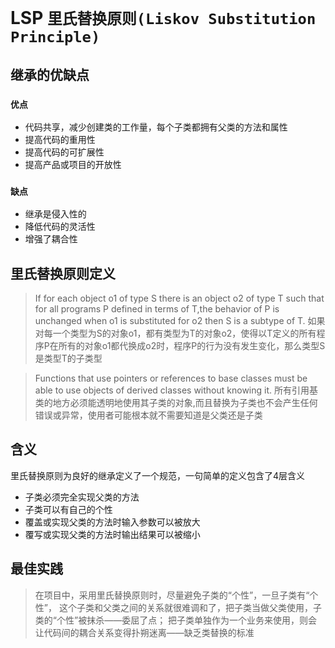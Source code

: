 # LSP `里氏替换原则(Liskov Substitution Principle)`
## 继承的优缺点
### `优点`
* 代码共享，减少创建类的工作量，每个子类都拥有父类的方法和属性
* 提高代码的重用性
* 提高代码的可扩展性
* 提高产品或项目的开放性
### `缺点`
* 继承是侵入性的
* 降低代码的灵活性
* 增强了耦合性

## 里氏替换原则定义
>If for each object o1 of type S there is an object o2 of type T such that for all programs P defined in terms of T,the behavior of P is unchanged when o1 is substituted for o2 then S is a subtype of T.
>如果对每一个类型为S的对象o1，都有类型为T的对象o2，使得以T定义的所有程序P在所有的对象o1都代换成o2时，程序P的行为没有发生变化，那么类型S是类型T的子类型

>Functions that use pointers or references to base classes must be able to use objects of derived classes without knowing it.
>所有引用基类的地方必须能透明地使用其子类的对象,而且替换为子类也不会产生任何错误或异常，使用者可能根本就不需要知道是父类还是子类


## 含义
里氏替换原则为良好的继承定义了一个规范，一句简单的定义包含了4层含义
* 子类必须完全实现父类的方法
* 子类可以有自己的个性
* 覆盖或实现父类的方法时输入参数可以被放大
* 覆写或实现父类的方法时输出结果可以被缩小

## 最佳实践
>在项目中，采用里氏替换原则时，尽量避免子类的“个性”，一旦子类有“个性”，
这个子类和父类之间的关系就很难调和了，把子类当做父类使用，子类的“个性”被抹杀——委屈了点；
把子类单独作为一个业务来使用，则会让代码间的耦合关系变得扑朔迷离——缺乏类替换的标准